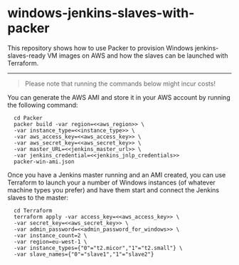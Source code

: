# windows-jenkins-slaves-with-packer
This repository shows how to use Packer to provision Windows jenkins-slaves-ready VM images on AWS and how the slaves can be launched with Terraform.

------
> Please note that running the commands below might incur costs!

You can generate the AWS AMI and store it in your AWS account by running the following command:

      cd Packer
      packer build -var region=<<aws_region>> \
      -var instance_type=<<instance_type>> \
      -var aws_access_key=<<aws_access_key>> \
      -var aws_secret_key=<<aws_secret_key>> \
      -var master_URL=<<jenkins_master_url>> \
      -var jenkins_credential=<<jenkins_jnlp_credentials>>
      packer-win-ami.json

Once you have a Jenkins master running and an AMI created, you can use Terraform to launch your a number of Windows instances (of whatever machine types you prefer) and have them start and connect the Jenkins slaves to the master:

      cd Terraform
      terraform apply -var access_key=<<aws_access_key>> \
      -var secret_key=<<aws_secret_key>> \
      -var admin_password=<<admin_password_for_windows>> \
      -var instance_count=2 \
      -var region=eu-west-1 \
      -var instance_types={"0"="t2.micor","1"="t2.small"} \
      -var slave_names={"0"="slave1","1"="slave2"}
